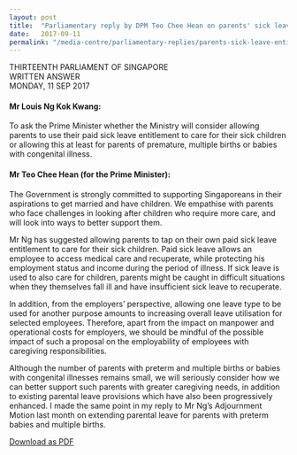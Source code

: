 ```yaml
---
layout: post
title:  "Parliamentary reply by DPM Teo Chee Hean on parents' sick leave entitlements for childcare"
date:   2017-09-11
permalink: "/media-centre/parliamentary-replies/parents-sick-leave-entitlement"
---
```


THIRTEENTH PARLIAMENT OF SINGAPORE  
WRITTEN ANSWER    
MONDAY, 11 SEP 2017  

#### **Mr Louis Ng Kok Kwang:**
To ask the Prime Minister whether the Ministry will consider allowing parents to use their paid sick leave entitlement to care for their sick children or allowing this at least for parents of premature, multiple births or babies with congenital illness.

#### **Mr Teo Chee Hean (for the Prime Minister):**
The Government is strongly committed to supporting Singaporeans in their aspirations to get married and have children. We empathise with parents who face challenges in looking after children who require more care, and will look into ways to better support them.

Mr Ng has suggested allowing parents to tap on their own paid sick leave entitlement to care for their sick children. Paid sick leave allows an employee to access medical care and recuperate, while protecting his employment status and income during the period of illness. If sick leave is used to also care for children, parents might be caught in difficult situations when they themselves fall ill and have insufficient sick leave to recuperate.

In addition, from the employers’ perspective, allowing one leave type to be used for another purpose amounts to increasing overall leave utilisation for selected employees. Therefore, apart from the impact on manpower and operational costs for employers, we should be mindful of the possible impact of such a proposal on the employability of employees with caregiving responsibilities.

Although the number of parents with preterm and multiple births or babies with congenital illnesses remains small, we will seriously consider how we can better support such parents with greater caregiving needs, in addition to existing parental leave provisions which have also been progressively enhanced. I made the same point in my reply to Mr Ng’s Adjournment Motion last month on extending parental leave for parents with preterm babies and multiple births.

[Download as PDF](https://github.com/isomerpages/isomerpages-stratgroup/raw/master/images/parliamentary%20files/parliamentary-reply-by-dpm-teo-chee-hean-on-parents-sick-leave-entitlements-for-childcare.pdf)
